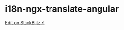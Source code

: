 # i18n-ngx-translate-angular

[Edit on StackBlitz ⚡️](https://stackblitz.com/edit/i18n-ngx-translate-angular)